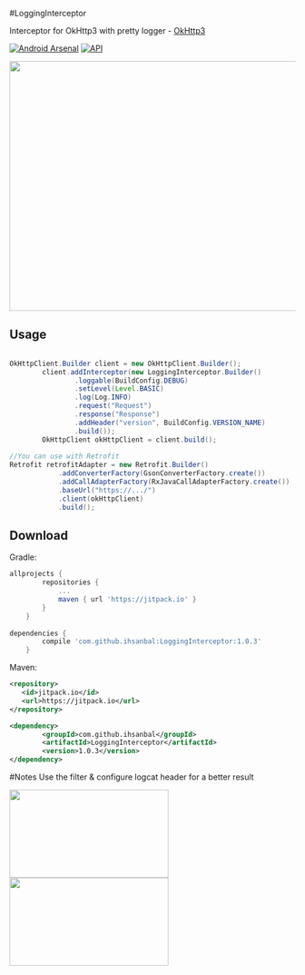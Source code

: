 #LoggingInterceptor

Interceptor for OkHttp3 with pretty logger - [OkHttp3](https://github.com/square/okhttp) 

[![Android Arsenal](https://img.shields.io/badge/Android%20Arsenal-LoggingInterceptor-green.svg?style=flat-square)](https://android-arsenal.com/details/1/5342)
[![API](https://img.shields.io/badge/API-9%2B-brightgreen.svg?style=flat-square)](https://android-arsenal.com/api?level=9)

<p align="center">
    <img src="https://github.com/ihsanbal/LoggingInterceptor/blob/master/logging.gif" width="580" height="440"/>
</p>

Usage
--------

```java

OkHttpClient.Builder client = new OkHttpClient.Builder();
        client.addInterceptor(new LoggingInterceptor.Builder()
                .loggable(BuildConfig.DEBUG)
                .setLevel(Level.BASIC)
                .log(Log.INFO)
                .request("Request")
                .response("Response")
                .addHeader("version", BuildConfig.VERSION_NAME)
                .build());
        OkHttpClient okHttpClient = client.build();
	
//You can use with Retrofit
Retrofit retrofitAdapter = new Retrofit.Builder()
            .addConverterFactory(GsonConverterFactory.create())
            .addCallAdapterFactory(RxJavaCallAdapterFactory.create())
            .baseUrl("https://.../")
            .client(okHttpClient)
            .build();
```

Download
--------

Gradle:
```groovy
allprojects {
		repositories {
			...
			maven { url 'https://jitpack.io' }
		}
	}
	
dependencies {
	    compile 'com.github.ihsanbal:LoggingInterceptor:1.0.3'
	}
```

Maven:
```xml
<repository>
   <id>jitpack.io</id>
   <url>https://jitpack.io</url>
</repository>

<dependency>
	    <groupId>com.github.ihsanbal</groupId>
	    <artifactId>LoggingInterceptor</artifactId>
	    <version>1.0.3</version>
</dependency>
```

#Notes
Use the filter & configure logcat header for a better result

<p align="left">
    <img src="https://github.com/ihsanbal/LoggingInterceptor/blob/master/images/screen_shot_5.png" width="280" height="155"/>
    <img src="https://github.com/ihsanbal/LoggingInterceptor/blob/master/images/screen_shot_4.png" width="280" height="155"/>
</p>
